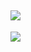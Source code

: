 ![](https://github.com/CatslinSama/Minimize/blob/main/public/image/show1.png)
------
![](https://github.com/CatslinSama/Minimize/blob/main/public/image/show2.png)
